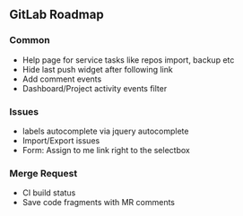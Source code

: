 ## GitLab Roadmap

### Common 

* Help page for service tasks like repos import, backup etc
* Hide last push widget after following link
* Add comment events 
* Dashboard/Project activity events filter

### Issues

* labels autocomplete via jquery autocomplete
* Import/Export issues
* Form: Assign to me link right to the selectbox

### Merge Request

* CI build status
* Save code fragments with MR comments
